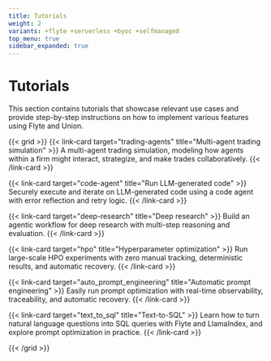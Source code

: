 ```yaml
---
title: Tutorials
weight: 2
variants: +flyte +serverless +byoc +selfmanaged
top_menu: true
sidebar_expanded: true
---
```


# Tutorials

This section contains tutorials that showcase relevant use cases and provide step-by-step instructions on how to implement various features using Flyte and Union.

{{< grid >}}
{{< link-card target="trading-agents" title="Multi-agent trading simulation" >}}
A multi-agent trading simulation, modeling how agents within a firm might interact, strategize, and make trades collaboratively.
{{< /link-card >}}

{{< link-card target="code-agent" title="Run LLM-generated code" >}}
Securely execute and iterate on LLM-generated code using a code agent with error reflection and retry logic.
{{< /link-card >}}

{{< link-card target="deep-research" title="Deep research" >}}
Build an agentic workflow for deep research with multi-step reasoning and evaluation.
{{< /link-card >}}

{{< link-card target="hpo" title="Hyperparameter optimization" >}}
Run large-scale HPO experiments with zero manual tracking, deterministic results, and automatic recovery.
{{< /link-card >}}

{{< link-card target="auto_prompt_engineering" title="Automatic prompt engineering" >}}
Easily run prompt optimization with real-time observability, traceability, and automatic recovery.
{{< /link-card >}}

{{< link-card target="text_to_sql" title="Text-to-SQL" >}}
Learn how to turn natural language questions into SQL queries with Flyte and LlamaIndex, and explore prompt optimization in practice.
{{< /link-card >}}

{{< /grid >}}
